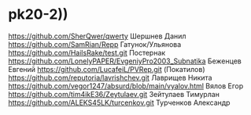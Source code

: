 # pk20-2))
https://github.com/SherQwer/qwerty Шершнев Данил
https://github.com/SamRian/Repp Гатунок/Ульянова
https://github.com/HailsRake/test.git Постернак 
https://github.com/LonelyPAPER/EvgeniyPro2003_Subnatika Беженцев Евгений 
https://github.com/LucafeiL/PVRep.git (Покатилов)
https://github.com/reputoria/lavrishchev.git Лаврищев Никита
https://github.com/vegor1247/absurd/blob/main/vyalov.html Вялов Егор
https://github.com/tim4ikE36/Zeytulaev.git Зейтулаев Тимурлан
https://github.com/ALEKS45LK/turcenkov.git Турченков Александр
